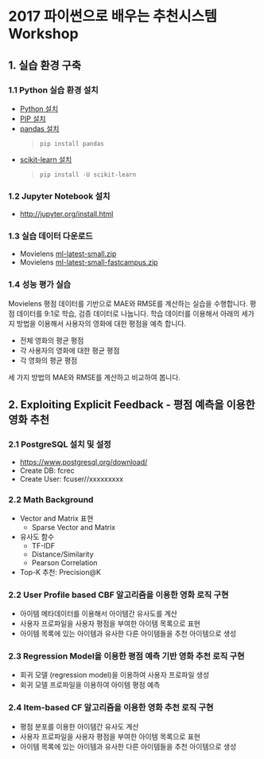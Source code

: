 # 2017 파이썬으로 배우는 추천시스템 Workshop

## 1. 실습 환경 구축

### 1.1 Python 실습 환경 설치
* [Python 설치](https://www.python.org/downloads/)
* [PIP 설치](https://pip.pypa.io/en/stable/installing/)
* [pandas 설치](http://pandas.pydata.org/)
    > `pip install pandas`
* [scikit-learn 설치](http://scikit-learn.org/stable/install.html)
    > `pip install -U scikit-learn`

### 1.2 Jupyter Notebook 설치
* http://jupyter.org/install.html

### 1.3 실습 데이터 다운로드
* Movielens [ml-latest-small.zip](http://files.grouplens.org/datasets/movielens/ml-latest-small.zip)
* Movielens [ml-latest-small-fastcampus.zip](https://s3.ap-northeast-2.amazonaws.com/ym-education/fastcampus/ml-latest-small-fastcampus.zip)

### 1.4 성능 평가 실습
Movielens 평점 데이터를 기반으로 MAE와 RMSE를 계산하는 실습을 수행합니다.
평점 데이터를 9:1로 학습, 검증 데이터로 나눕니다. 학습 데이터를 이용해서 아래의 세가지 방법을 이용해서 사용자의 영화에 대한 평점을 예측 합니다.

* 전체 영화의 평균 평점
* 각 사용자의 영화에 대한 평균 평점
* 각 영화의 평균 평점

세 가지 방법의 MAE와 RMSE를 계산하고 비교하여 봅니다.

## 2. Exploiting Explicit Feedback - 평점 예측을 이용한 영화 추천

### 2.1 PostgreSQL 설치 및 설정
* https://www.postgresql.org/download/
* Create DB: fcrec
* Create User: fcuser//xxxxxxxxx

### 2.2 Math Background
* Vector and Matrix 표현
    * Sparse Vector and Matrix
* 유사도 함수
    * TF-IDF
    * Distance/Similarity
    * Pearson Correlation
* Top-K 추천: Precision@K

### 2.2 User Profile based CBF 알고리즘을 이용한 영화 로직 구현
* 아이템 메타데이터를 이용해서 아이템간 유사도를 계산
* 사용자 프로파일을 사용자 평점을 부여한 아이템 목록으로 표현
* 아이템 목록에 있는 아이템과 유사한 다른 아이템들을 추천 아이템으로 생성

### 2.3 Regression Model을 이용한 평점 예측 기반 영화 추천 로직 구현
* 회귀 모델 (regression model)을 이용하여 사용자 프로파일 생성
* 회귀 모델 프로파일을 이용하여 아이템 평점 예측

### 2.4 Item-based CF 알고리즘을 이용한 영화 추천 로직 구현
* 평점 분포를 이용한 아이템간 유사도 계산
* 사용자 프로파일을 사용자 평점을 부여한 아이템 목록으로 표현
* 아이템 목록에 있는 아이템과 유사한 다른 아이템들을 추천 아이템으로 생성
